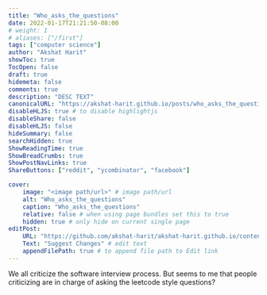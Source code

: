```yaml
---
title: "Who_asks_the_questions"
date: 2022-01-17T21:21:50-08:00
# weight: 1
# aliases: ["/first"]
tags: ["computer science"]
author: "Akshat Harit"
showToc: true
TocOpen: false
draft: true
hidemeta: false
comments: true
description: "DESC TEXT"
canonicalURL: "https://akshat-harit.github.io/posts/who_asks_the_questions/"
disableHLJS: true # to disable highlightjs
disableShare: false
disableHLJS: false
hideSummary: false
searchHidden: true
ShowReadingTime: true
ShowBreadCrumbs: true
ShowPostNavLinks: true
ShareButtons: ["reddit", "ycombinator", "facebook"]

cover:
    image: "<image path/url>" # image path/url
    alt: "Who_asks_the_questions"
    caption: "Who_asks_the_questions"
    relative: false # when using page bundles set this to true
    hidden: true # only hide on current single page
editPost:
    URL: "https://github.com/akshat-harit/akshat-harit.github.io/content"
    Text: "Suggest Changes" # edit text
    appendFilePath: true # to append file path to Edit link
---
```


We all criticize the software interview process. But seems to me that people criticizing are in charge of asking the leetcode style questions?